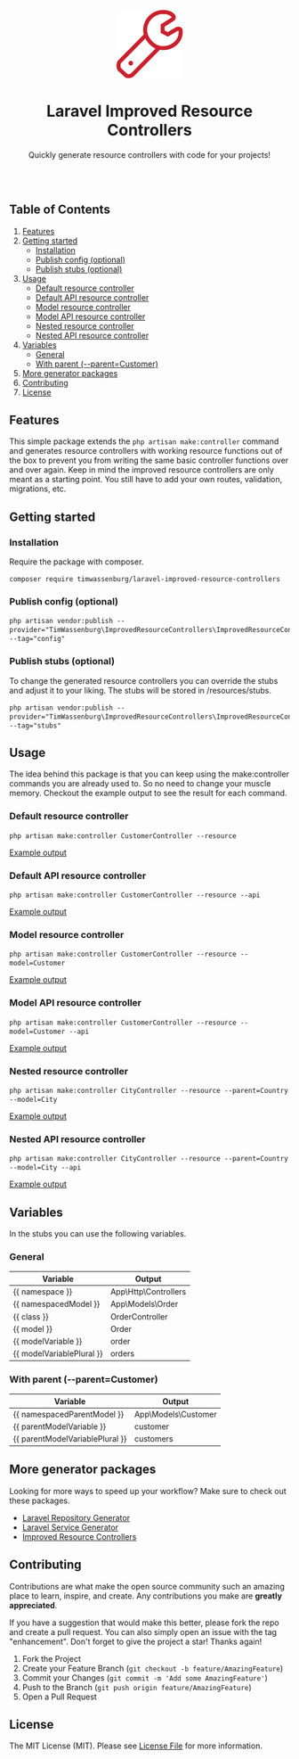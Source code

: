 <br />
<div align="center">
  <a href="https://github.com/timwassenburg/laravel-improved-resource-controllers">
    <img src="img/wrench.png" alt="Logo" width=120>
  </a>

<h1 align="center">Laravel Improved Resource Controllers</h1>

  <p align="center">
    Quickly generate resource controllers with code for your projects!
  </p>
<br><br>
</div>

## Table of Contents
  <ol>
    <li><a href="#features">Features</a></li>
    <li>
        <a href="#getting-started">Getting started</a>
        <ul>
            <li><a href="#installation">Installation</a></li>
            <li><a href="#publish-config-(optional)">Publish config (optional)</a></li>
            <li><a href="#publish-stubs-(optional)">Publish stubs (optional)</a></li>
        </ul>
    </li>
    <li>
      <a href="#usage">Usage</a>
      <ul>
        <li><a href="#default-resource-controller">Default resource controller</a></li>
        <li><a href="#default-api-resource-controller">Default API resource controller</a></li>
        <li><a href="#model-resource-controller">Model resource controller</a></li>
        <li><a href="#model-api-resource-controller">Model API resource controller</a></li>
        <li><a href="#nested-resource-controller">Nested resource controller</a></li>
        <li><a href="#nested-api-resource-controller">Nested API resource controller</a></li>
      </ul>
    </li>
    <li>
        <a href="#variables">Variables</a>
        <ul>
            <li><a href="#general">General</a></li>
            <li><a href="#with-parent-(--parent=customer)">With parent (--parent=Customer)</a></li>
        </ul>
    </li>
    <li><a href="#more-generator-packages">More generator packages</a></li>
    <li><a href="#contributing">Contributing</a></li>
    <li><a href="#license">License</a></li>
  </ol>

## Features
This simple package extends the ```php artisan make:controller``` command and generates
resource controllers with working resource functions out of the box to prevent you from writing 
the same basic controller functions over and over again.
Keep in mind the improved resource controllers are only meant as a starting point. 
You still have to add your own routes, validation, migrations, etc.

## Getting started

### Installation
Require the package with composer.
```
composer require timwassenburg/laravel-improved-resource-controllers
```

### Publish config (optional)
```
php artisan vendor:publish --provider="TimWassenburg\ImprovedResourceControllers\ImprovedResourceControllersServiceProvider" --tag="config"
```

### Publish stubs (optional)
To change the generated resource controllers you can override
the stubs and adjust it to your liking. The stubs will be stored in /resources/stubs.

```
php artisan vendor:publish --provider="TimWassenburg\ImprovedResourceControllers\ImprovedResourceControllersServiceProvider" --tag="stubs"
```

## Usage
The idea behind this package is that you can keep using the make:controller commands you are already used to. 
So no need to change your muscle memory. Checkout the example output to see the result for each command.

### Default resource controller
```
php artisan make:controller CustomerController --resource
```
[Example output](https://github.com/timwassenburg/laravel-improved-resource-controllers/tree/master/examples/DefaultResourceController.php)

### Default API resource controller
```
php artisan make:controller CustomerController --resource --api
```
[Example output](https://github.com/timwassenburg/laravel-improved-resource-controllers/tree/master/examples/DefaultApiResourceController.php)

### Model resource controller
```
php artisan make:controller CustomerController --resource --model=Customer
```
[Example output](https://github.com/timwassenburg/laravel-improved-resource-controllers/tree/master/examples/ModelResourceController.php)

### Model API resource controller
```
php artisan make:controller CustomerController --resource --model=Customer --api
```
[Example output](https://github.com/timwassenburg/laravel-improved-resource-controllers/tree/master/examples/ModelApiResourceController.php)

### Nested resource controller
```
php artisan make:controller CityController --resource --parent=Country --model=City
```
[Example output](https://github.com/timwassenburg/laravel-improved-resource-controllers/tree/master/examples/NestedResourceController.php)

### Nested API resource controller
```
php artisan make:controller CityController --resource --parent=Country --model=City --api
```
[Example output](https://github.com/timwassenburg/laravel-improved-resource-controllers/tree/master/examples/NestedApiResourceController.php)

## Variables
In the stubs you can use the following variables.

### General
| Variable                  | Output                        |
| -------------             |-------------                  |
| {{ namespace }}           | App\Http\Controllers          |
| {{ namespacedModel }}     | App\Models\Order              |
| {{ class }}               | OrderController               |
| {{ model }}               | Order                         |
| {{ modelVariable }}       | order                         |
| {{ modelVariablePlural }} | orders                        |

### With parent (--parent=Customer)
| Variable                          | Output                |
| -------------                     |-------------          |
| {{ namespacedParentModel }}       | App\Models\Customer   |
| {{ parentModelVariable }}         | customer              |
| {{ parentModelVariablePlural }}   | customers             |

## More generator packages
Looking for more ways to speed up your workflow? Make sure to check out these packages.

- [Laravel Repository Generator](https://github.com/timwassenburg/laravel-repository-generator)
- [Laravel Service Generator](https://github.com/timwassenburg/laravel-service-generator)
- [Improved Resource Controllers](https://github.com/timwassenburg/laravel-improved-resource-controllers)

## Contributing
Contributions are what make the open source community such an amazing place to learn, inspire, and create. Any contributions you make are **greatly appreciated**.

If you have a suggestion that would make this better, please fork the repo and create a pull request. You can also simply open an issue with the tag "enhancement".
Don't forget to give the project a star! Thanks again!

1. Fork the Project
2. Create your Feature Branch (`git checkout -b feature/AmazingFeature`)
3. Commit your Changes (`git commit -m 'Add some AmazingFeature'`)
4. Push to the Branch (`git push origin feature/AmazingFeature`)
5. Open a Pull Request

## License
The MIT License (MIT). Please see [License File](LICENSE.md) for more information.
